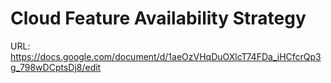 # Cloud Feature Availability Strategy

URL: https://docs.google.com/document/d/1aeOzVHqDuOXlcT74FDa_iHCfcrQp3g_798wDCptsDj8/edit
